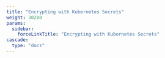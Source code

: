 ```yaml
---
title: "Encrypting with Kubernetes Secrets"
weight: 30200
params:
  sidebar:
    forceLinkTitle: "Encrypting with Kubernetes Secrets"
cascade:
  type: "docs"
---
```


